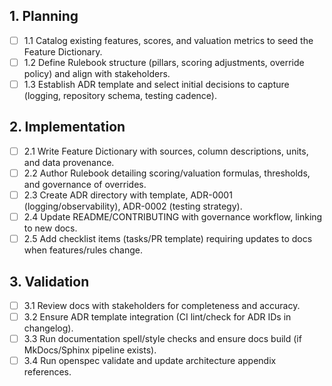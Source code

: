 ## 1. Planning

- [ ] 1.1 Catalog existing features, scores, and valuation metrics to seed the Feature Dictionary.
- [ ] 1.2 Define Rulebook structure (pillars, scoring adjustments, override policy) and align with stakeholders.
- [ ] 1.3 Establish ADR template and select initial decisions to capture (logging, repository schema, testing cadence).

## 2. Implementation

- [ ] 2.1 Write Feature Dictionary with sources, column descriptions, units, and data provenance.
- [ ] 2.2 Author Rulebook detailing scoring/valuation formulas, thresholds, and governance of overrides.
- [ ] 2.3 Create ADR directory with template, ADR-0001 (logging/observability), ADR-0002 (testing strategy).
- [ ] 2.4 Update README/CONTRIBUTING with governance workflow, linking to new docs.
- [ ] 2.5 Add checklist items (tasks/PR template) requiring updates to docs when features/rules change.

## 3. Validation

- [ ] 3.1 Review docs with stakeholders for completeness and accuracy.
- [ ] 3.2 Ensure ADR template integration (CI lint/check for ADR IDs in changelog).
- [ ] 3.3 Run documentation spell/style checks and ensure docs build (if MkDocs/Sphinx pipeline exists).
- [ ] 3.4 Run openspec validate and update architecture appendix references.

